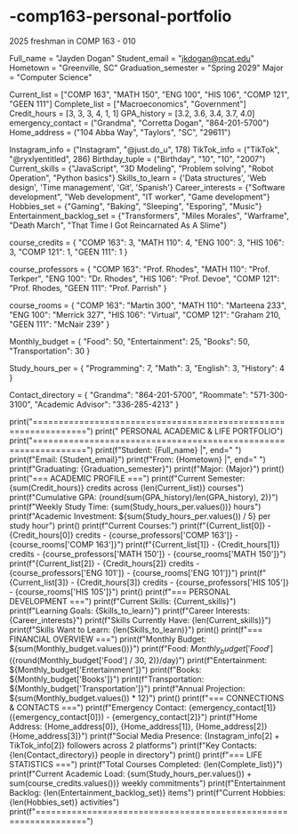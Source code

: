 # -comp163-personal-portfolio
2025 freshman in COMP 163 - 010 

Full_name = "Jayden Dogan"
Student_email = "jkdogan@ncat.edu"
Hometown = "Greenville, SC"
Graduation_semester = "Spring 2029"
Major = "Computer Science"

Current_list = ["COMP 163", "MATH 150", "ENG 100", "HIS 106", "COMP 121", "GEEN 111"]
Complete_list = ["Macroeconomics", "Government"]
Credit_hours = [3, 3, 3, 4, 1, 1]
GPA_history = [3.2, 3.6, 3.4, 3.7, 4.0]
emergency_contact = ("Grandma", "Corretta Dogan", "864-201-5700")
Home_address = ("104 Abba Way", "Taylors", "SC", "29611")

Instagram_info = ("Instagram", "@just.do_u", 178)
TikTok_info = ("TikTok", "@ryxlyentitled", 286)
Birthday_tuple = ("Birthday", "10", "10", "2007")
Current_skills = {"JavaScript", "3D Modeling", "Problem solving", "Robot Operation", "Python basics"}
Skills_to_learn = {'Data structures', 'Web design', 'Time management', 'Git', 'Spanish'}
Career_interests = {"Software development", "Web development", "IT worker", "Game development"}
Hobbies_set = {"Gaming", "Baking", "Sleeping", "Esporing", "Music"}
Entertainment_backlog_set = {"Transformers", "Miles Morales", "Warframe", "Death March", "That Time I Got Reincarnated As A Slime"}

course_credits = {
    "COMP 163": 3,
    "MATH 110": 4,
    "ENG 100": 3,
    "HIS 106": 3,
    "COMP 121": 1,
    "GEEN 111": 1
}

course_professors = {
    "COMP 163": "Prof. Rhodes",
    "MATH 110": "Prof. Terkper",
    "ENG 100": "Dr. Rhodes",
    "HIS 106": "Prof. Devoe",
    "COMP 121": "Prof. Rhodes,
    "GEEN 111": "Prof. Parrish"
}

course_rooms = {
    "COMP 163": "Martin 300",
    "MATH 110": "Marteena 233",
    "ENG 100": "Merrick 327",
    "HIS 106": "Virtual",
    "COMP 121": "Graham 210,
    "GEEN 111": "McNair 239"
}

Monthly_budget = {
    "Food": 50,
    "Entertainment": 25,
    "Books": 50,
    "Transportation": 30
}

Study_hours_per = {
    "Programming": 7,
    "Math": 3,
    "English": 3,
    "History": 4
}

Contact_directory = {
    "Grandma": "864-201-5700",
    "Roommate": "571-300-3100",
    "Academic Advisor": "336-285-4213"
}

print("================================================================")
print("              PERSONAL ACADEMIC & LIFE PORTFOLIO")
print("================================================================")
print(f"Student: {Full_name} |", end=" ")
print(f"Email: {Student_email}")
print(f"From: {Hometown} |", end=" ")
print(f"Graduating: {Graduation_semester}")
print(f"Major: {Major}")
print()
print("=== ACADEMIC PROFILE ===")
print(f"Current Semester: {sum(Credit_hours)} credits across {len(Current_list)} courses")
print(f"Cumulative GPA: {round(sum(GPA_history)/len(GPA_history), 2)}")
print(f"Weekly Study Time: {sum(Study_hours_per.values())} hours")
print(f"Academic Investment: ${sum(Study_hours_per.values()) / 5} per study hour")
print()
print(f"Current Courses:")
print(f"{Current_list[0]} - {Credit_hours[0]} credits - {course_professors['COMP 163']} - {course_rooms['COMP 163']}")
print(f"{Current_list[1]} - {Credit_hours[1]} credits - {course_professors['MATH 150']} - {course_rooms['MATH 150']}")
print(f"{Current_list[2]} - {Credit_hours[2]} credits - {course_professors['ENG 101']} - {course_rooms['ENG 101']}")
print(f"{Current_list[3]} - {Credit_hours[3]} credits - {course_professors['HIS 105']} - {course_rooms['HIS 105']}")
print()
print(f"=== PERSONAL DEVELOPMENT ===")
print(f"Current Skills: {Current_skills}")
print(f"Learning Goals: {Skills_to_learn}")
print(f"Career Interests: {Career_interests}")
print(f"Skills Currently Have: {len(Current_skills)}")
print(f"Skills Want to Learn: {len(Skills_to_learn)}")
print()
print(f"=== FINANCIAL OVERVIEW ===")
print(f"Monthly Budget: ${sum(Monthly_budget.values())}")
print(f"Food: ${Monthly_budget['Food']} (${round(Monthly_budget['Food'] / 30, 2)}/day)")
print(f"Entertainment: ${Monthly_budget['Entertainment']}")
print(f"Books: ${Monthly_budget['Books']}")
print(f"Transportation: ${Monthly_budget['Transportation']}")
print(f"Annual Projection: ${sum(Monthly_budget.values()) * 12}")
print()
print(f"=== CONNECTIONS & CONTACTS ===")
print(f"Emergency Contact: {emergency_contact[1]} ({emergency_contact[0]}) - {emergency_contact[2]}")
print(f"Home Address: {Home_address[0]}, {Home_address[1]}, {Home_address[2]} {Home_address[3]}")
print(f"Social Media Presence: {Instagram_info[2] + TikTok_info[2]} followers across 2 platforms")
print(f"Key Contacts: {len(Contact_directory)} people in directory")
print()
print(f"=== LIFE STATISTICS ===")
print(f"Total Courses Completed: {len(Complete_list)}")
print(f"Current Academic Load: {sum(Study_hours_per.values()) + sum(course_credits.values())} weekly commitments")
print(f"Entertainment Backlog: {len(Entertainment_backlog_set)} items")
print(f"Current Hobbies: {len(Hobbies_set)} activities")
print(f"================================================================")
